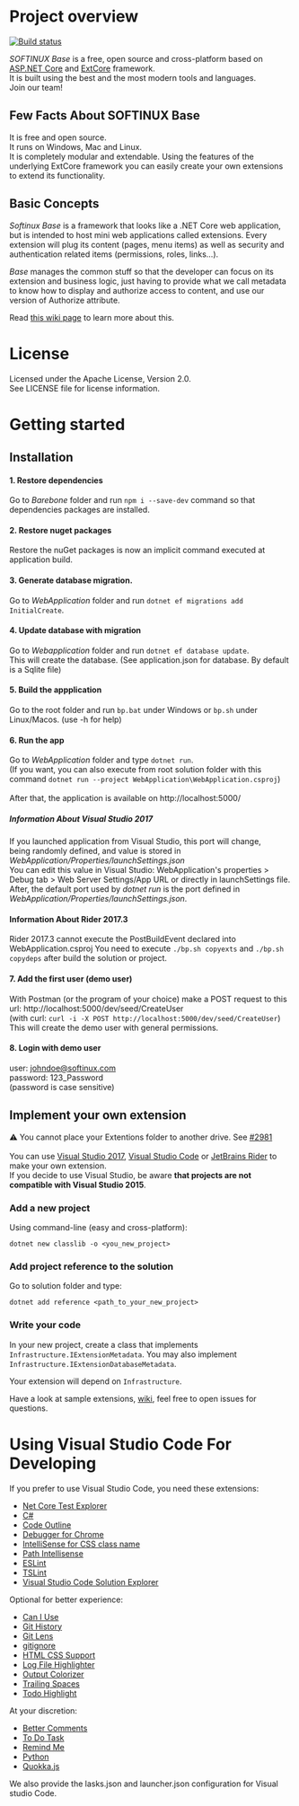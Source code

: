 # Project overview
[![Build status](https://ci.appveyor.com/api/projects/status/mktm6ae3csndb9ma?svg=true)](https://ci.appveyor.com/project/Xarkam/base)

*SOFTINUX Base* is a free, open source and cross-platform based on [ASP.NET Core](https://docs.microsoft.com/en-us/aspnet/core/) and [ExtCore](http://extcore.net/) framework.<br />
It is built using the best and the most modern tools and languages.<br />
Join our team!

## Few Facts About SOFTINUX Base

It is free and open source.<br />
It runs on Windows, Mac and Linux.<br />
It is completely modular and extendable. Using the features of the underlying ExtCore framework you can easily create your own extensions to extend its functionality.

## Basic Concepts

*Softinux Base* is a framework that looks like a .NET Core web application, but is intended to host mini web applications called extensions. Every extension will plug its content (pages, menu items) as well as security and authentication related items (permissions, roles, links...).

*Base* manages the common stuff so that the developer can focus on its extension and business logic, just having to provide what we call metadata to know how to display and authorize access to content, and use our version of Authorize attribute.

Read [this wiki page](https://github.com/SOFTINUX/Base/wiki/Writing-extensions) to learn more about this.
# License
Licensed under the Apache License, Version 2.0.<br />
See LICENSE file for license information.

# Getting started

## Installation
#### 1. Restore dependencies
Go to *Barebone* folder and run `npm i --save-dev` command so that dependencies packages are installed.
#### 2. Restore nuget packages
Restore the nuGet packages is now an implicit command executed at application build.
#### 3. Generate database migration.
Go to *WebApplication* folder and run `dotnet ef migrations add InitialCreate`.<br />

#### 4. Update database with migration
Go to *Webapplication* folder and run `dotnet ef database update`.<br />
This will create the database. (See application.json for database. By default is a Sqlite file)
#### 5. Build the appplication
Go to the root folder and run `bp.bat` under Windows or `bp.sh` under Linux/Macos. (use -h for help)
#### 6. Run the app
Go to *WebApplication* folder and type `dotnet run`.<br/>
(If you want, you can also execute from root solution folder with this command `dotnet run --project WebApplication\WebApplication.csproj`)<br /><br />
After that, the application is available on http://localhost:5000/ <br />
##### Information About Visual Studio 2017
If you launched application from Visual Studio, this port will change, <br />
being randomly defined, and value is stored in *WebApplication/Properties/launchSettings.json* <br />
You can edit this value in Visual Studio: WebApplication's properties > Debug tab > Web Server Settings/App URL or directly in launchSettings file.<br />
After, the default port used by *dotnet run* is the port defined in *WebApplication/Properties/launchSettings.json*.
#### Information About Rider 2017.3
Rider 2017.3 cannot execute the PostBuildEvent declared into WebApplication.csproj
You need to execute `./bp.sh copyexts` and `./bp.sh copydeps` after build the solution or project.

#### 7. Add the first user (demo user)
With Postman (or the program of your choice) make a POST request to this url: http://localhost:5000/dev/seed/CreateUser<br />
(with curl: `curl -i -X POST http://localhost:5000/dev/seed/CreateUser`)<br />
This will create the demo user with general permissions.

#### 8. Login with demo user
user: johndoe@softinux.com<br />
password: 123_Password<br />
(password is case sensitive)

## Implement your own extension

:warning: You cannot place your Extentions folder to another drive. See [#2981](https://github.com/dotnet/core-setup/issues/2981#issuecomment-322572374)<br /><br />
You can use [Visual Studio 2017](https://www.visualstudio.com/fr/downloads/), [Visual Studio Code](https://code.visualstudio.com/) or [JetBrains Rider](https://www.jetbrains.com/rider/) to make your own extension.<br />
If you decide to use Visual Studio, be aware **that projects are not compatible with Visual Studio 2015**.
### Add a new project
Using command-line (easy and cross-platform):

`dotnet new classlib -o <you_new_project>`
### Add project reference to the solution
Go to solution folder and type:

`dotnet add reference <path_to_your_new_project>`

### Write your code
In your new project, create a class that implements `Infrastructure.IExtensionMetadata`. You may also implement `Infrastructure.IExtensionDatabaseMetadata`.

Your extension will depend on `Infrastructure`.

Have a look at sample extensions, [wiki](https://github.com/SOFTINUX/Base/wiki), feel free to open issues for questions.

# Using Visual Studio Code For Developing
If you prefer to use Visual Studio Code, you need these extensions:
  - [Net Core Test Explorer](https://marketplace.visualstudio.com/items?itemName=formulahendry.dotnet-test-explorer)
  - [C#](https://marketplace.visualstudio.com/items?itemName=ms-vscode.csharp)
  - [Code Outline](https://marketplace.visualstudio.com/items?itemName=patrys.vscode-code-outline)
  - [Debugger for Chrome](https://marketplace.visualstudio.com/items?itemName=msjsdiag.debugger-for-chrome)
  - [IntelliSense for CSS class name](https://marketplace.visualstudio.com/items?itemName=Zignd.html-css-class-completion)
  - [Path Intellisense](https://marketplace.visualstudio.com/items?itemName=christian-kohler.path-intellisense)
  - [ESLint](https://marketplace.visualstudio.com/items?itemName=dbaeumer.vscode-eslint)
  - [TSLint](https://marketplace.visualstudio.com/items?itemName=eg2.tslint)
  - [Visual Studio Code Solution Explorer](https://marketplace.visualstudio.com/items?itemName=fernandoescolar.vscode-solution-explorer)

Optional for better experience:
  - [Can I Use](https://marketplace.visualstudio.com/items?itemName=akamud.vscode-caniuse)
  - [Git History](https://marketplace.visualstudio.com/items?itemName=donjayamanne.githistory)
  - [Git Lens](https://marketplace.visualstudio.com/items?itemName=eamodio.gitlens)
  - [gitignore](https://marketplace.visualstudio.com/items?itemName=codezombiech.gitignore)
  - [HTML CSS Support](https://marketplace.visualstudio.com/items?itemName=ecmel.vscode-html-css)
  - [Log File Highlighter](https://marketplace.visualstudio.com/items?itemName=emilast.LogFileHighlighter)
  - [Output Colorizer](https://marketplace.visualstudio.com/items?itemName=IBM.output-colorizer)
  - [Trailing Spaces](https://marketplace.visualstudio.com/items?itemName=shardulm94.trailing-spaces)
  - [Todo Highlight](https://marketplace.visualstudio.com/items?itemName=wayou.vscode-todo-highlight)

At your discretion:
  - [Better Comments](https://marketplace.visualstudio.com/items?itemName=aaron-bond.better-comments)
  - [To Do Task](https://marketplace.visualstudio.com/items?itemName=sandy081.todotasks)
  - [Remind Me](https://marketplace.visualstudio.com/items?itemName=cg-cnu.vscode-remind-me)
  - [Python](https://marketplace.visualstudio.com/items?itemName=donjayamanne.python)
  - [Quokka.js](https://marketplace.visualstudio.com/items?itemName=WallabyJs.quokka-vscode)

We also provide the lasks.json and launcher.json configuration for Visual studio Code.